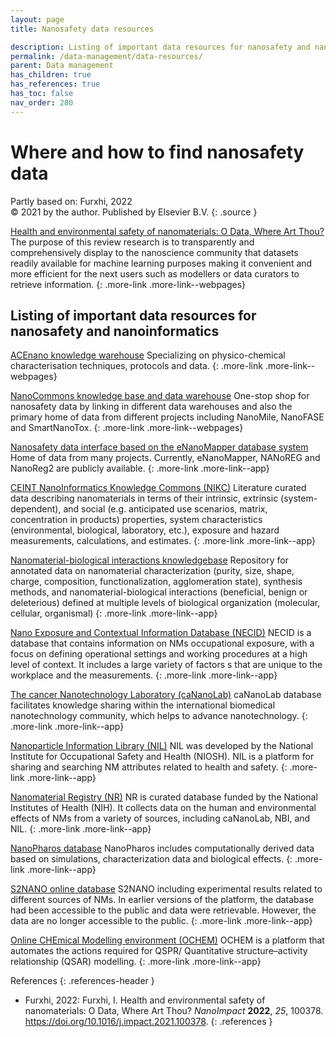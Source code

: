 ```yaml
---
layout: page
title: Nanosafety data resources

description: Listing of important data resources for nanosafety and nanoinformatics
permalink: /data-management/data-resources/
parent: Data management
has_children: true
has_references: true
has_toc: false
nav_order: 280
---
```

# Where and how to find nanosafety data
Partly based on: Furxhi, 2022<br>
© 2021 by the author. Published by Elsevier B.V.
{: .source }


[Health and environmental safety of nanomaterials: O Data, Where Art Thou?](https://www.sciencedirect.com/science/article/pii/S2452074821000872#bb0110)
The purpose of this review research is to transparently and comprehensively display to the nanoscience community that datasets readily available for machine learning purposes making it convenient and more efficient for the next users such as modellers or data curators to retrieve information. 
{: .more-link .more-link--webpages}

## Listing of important data resources for nanosafety and nanoinformatics

[ACEnano knowledge warehouse](./ACEnano-warehouse/)
Specializing on physico-chemical characterisation techniques, protocols and data.
{: .more-link .more-link--webpages}

[NanoCommons knowledge base and data warehouse](./NanoCommons-KB/)
One-stop shop for nanosafety data by linking in different data warehouses and also the primary home of data from different projects including NanoMile, NanoFASE and SmartNanoTox.
{: .more-link .more-link--webpages}

[Nanosafety data interface based on the eNanoMapper database system](https://search.data.enanomapper.net/)
Home of data from many projects. Currently, eNanoMapper, NANoREG and NanoReg2 are publicly available.
{: .more-link .more-link--app}

[CEINT NanoInformatics Knowledge Commons (NIKC)](https://ceint.duke.edu/research/nikc)
Literature curated data describing nanomaterials in terms of their intrinsic, extrinsic (system-dependent), and social (e.g. anticipated use scenarios, matrix, concentration in products) properties, system characteristics (environmental, biological, laboratory, etc.), exposure and hazard measurements, calculations, and estimates.
{: .more-link .more-link--app}

[Nanomaterial-biological interactions knowledgebase](http://nbi.oregonstate.edu/)
Repository for annotated data on nanomaterial characterization (purity, size, shape, charge, composition, functionalization, agglomeration state), synthesis methods, and nanomaterial-biological interactions (beneficial, benign or deleterious) defined at multiple levels of biological organization (molecular, cellular, organismal)
{: .more-link .more-link--app}

[Nano Exposure and Contextual Information Database (NECID)](https://perosh.eu/repository/necid-demo-version/) 
NECID is a database that contains information on NMs occupational exposure, with a focus on defining operational settings and working procedures at a high level of context. It includes a large variety of factors s that are unique to the workplace and the measurements.
{: .more-link .more-link--app}

[The cancer Nanotechnology Laboratory (caNanoLab)](https://cananolab.nci.nih.gov/caNanoLab/#/)
caNanoLab database facilitates knowledge sharing within the international biomedical nanotechnology community, which helps to advance nanotechnology.
{: .more-link .more-link--app}

[Nanoparticle Information Library (NIL)](http://nanoparticlelibrary.net/nil.html)
NIL was developed by the National Institute for Occupational Safety and Health (NIOSH). NIL is a platform for sharing and searching NM attributes related to health and safety. 
{: .more-link .more-link--app}

[Nanomaterial Registry (NR)](https://nanomaterialregistry.net/Default.aspx)
NR is curated database funded by the National Institutes of Health (NIH). It collects data on the human and environmental effects of NMs from a variety of sources, including caNanoLab, NBI, and NIL.
{: .more-link .more-link--app}

[NanoPharos database](https://db.nanopharos.eu/ )
NanoPharos includes computationally derived data based on simulations, characterization data and biological effects.
{: .more-link .more-link--app}

[S2NANO online database](www.s2nano.org)
S2NANO including experimental results related to different sources of NMs. In earlier versions of the platform, the database had been accessible to the public and data were retrievable. However, the data are no longer accessible to the public.
{: .more-link .more-link--app}

[Online CHEmical Modelling environment (OCHEM)](http://ochem.eu/article/103451)
OCHEM is a platform that automates the actions required for QSPR/ Quantitative structure–activity relationship (QSAR) modelling. 
{: .more-link .more-link--app}

References
{: .references-header }
- Furxhi, 2022: Furxhi, I. Health and environmental safety of nanomaterials: O Data, Where Art Thou? <i>NanoImpact</i> <b>2022</b>, <i>25</i>, 100378. <a href="https://doi.org/10.1016/j.impact.2021.100378">https://doi.org/10.1016/j.impact.2021.100378</a>.
{: .references }
